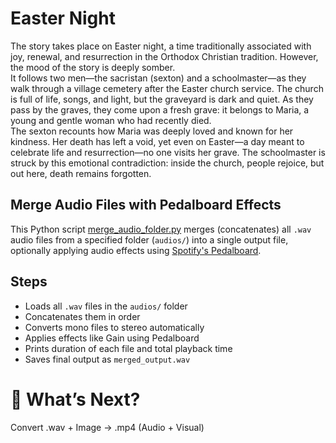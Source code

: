 # Easter Night
The story takes place on Easter night, a time traditionally associated with joy, renewal, and resurrection in the Orthodox Christian tradition. However, the mood of the story is deeply somber.  
It follows two men—the sacristan (sexton) and a schoolmaster—as they walk through a village cemetery after the Easter church service. The church is full of life, songs, and light, but the graveyard is dark and quiet. As they pass by the graves, they come upon a fresh grave: it belongs to Maria, a young and gentle woman who had recently died.  
The sexton recounts how Maria was deeply loved and known for her kindness. Her death has left a void, yet even on Easter—a day meant to celebrate life and resurrection—no one visits her grave. The schoolmaster is struck by this emotional contradiction: inside the church, people rejoice, but out here, death remains forgotten.

## Merge Audio Files with Pedalboard Effects

This Python script [merge_audio_folder.py](./merge_audio_folder.py) merges (concatenates) all `.wav` audio files from a specified folder (`audios/`) into a single output file, optionally applying audio effects using [Spotify's Pedalboard](https://github.com/spotify/pedalboard).

## Steps
- Loads all `.wav` files in the `audios/` folder
- Concatenates them in order
- Converts mono files to stereo automatically
- Applies effects like Gain using Pedalboard
- Prints duration of each file and total playback time
- Saves final output as `merged_output.wav`


# 🧪 What’s Next?
Convert .wav + Image → .mp4 (Audio + Visual)